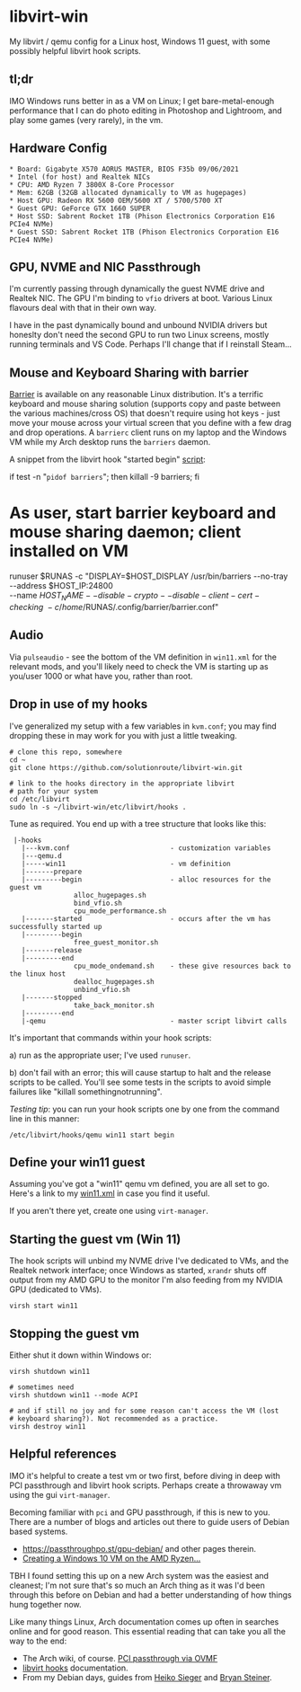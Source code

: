 # libvirt-win
My libvirt / qemu config for a Linux host, Windows 11 guest, with some possibly helpful libvirt hook scripts.

## tl;dr

IMO Windows runs better in as a VM on Linux; I get bare-metal-enough
performance that I can do photo editing in Photoshop and Lightroom, and play
some games (very rarely), in the vm.

## Hardware Config

    * Board: Gigabyte X570 AORUS MASTER, BIOS F35b 09/06/2021
    * Intel (for host) and Realtek NICs
    * CPU: AMD Ryzen 7 3800X 8-Core Processor
    * Mem: 62GB (32GB allocated dynamically to VM as hugepages)
    * Host GPU: Radeon RX 5600 OEM/5600 XT / 5700/5700 XT
    * Guest GPU: GeForce GTX 1660 SUPER
    * Host SSD: Sabrent Rocket 1TB (Phison Electronics Corporation E16 PCIe4 NVMe)
    * Guest SSD: Sabrent Rocket 1TB (Phison Electronics Corporation E16 PCIe4 NVMe)

## GPU, NVME and NIC Passthrough

I'm currently passing through dynamically the guest NVME drive and Realtek NIC.
The GPU I'm binding to `vfio` drivers at boot. Various Linux flavours deal with
that in their own way.

I have in the past dynamically bound and unbound NVIDIA drivers but honeslty
don't need the second GPU to run two Linux screens, mostly running terminals
and VS Code. Perhaps I'll change that if I reinstall Steam...

## Mouse and Keyboard Sharing with barrier

[Barrier](https://github.com/debauchee/barrier) is available on any reasonable
Linux distribution. It's a terrific keyboard and mouse sharing solution
(supports copy and paste between the various machines/cross OS) that doesn't
require using hot keys - just move your mouse across your virtual screen that
you define with a few drag and drop operations. A `barrierc` client runs on my
laptop and the Windows VM while my Arch desktop runs the `barriers` daemon.

A snippet from the libvirt hook "started begin" [script](https://github.com/solutionroute/libvirt-win/blob/main/etc/libvirt/hooks/qemu.d/win11/started/begin/free_guest_monitor.sh):

   if test -n "`pidof barriers`"; then killall -9 barriers; fi

   # As user, start barrier keyboard and mouse sharing daemon; client installed on VM
   runuser $RUNAS -c "DISPLAY=$HOST_DISPLAY /usr/bin/barriers --no-tray --address $HOST_IP:24800 \
      --name $HOST_NAME --disable-crypto --disable-client-cert-checking \
      -c /home/$RUNAS/.config/barrier/barrier.conf"

## Audio

Via `pulseaudio` - see the bottom of the VM definition in `win11.xml` for the relevant
mods, and you'll likely need to check the VM is starting up as you/user 1000 or what have
you, rather than root. 

## Drop in use of my hooks

I've generalized my setup with a few variables in `kvm.conf`; you may find dropping these in
may work for you with just a little tweaking.

    # clone this repo, somewhere
    cd ~
    git clone https://github.com/solutionroute/libvirt-win.git

    # link to the hooks directory in the appropriate libvirt
    # path for your system
    cd /etc/libvirt
    sudo ln -s ~/libvirt-win/etc/libvirt/hooks .

Tune as required. You end up with a tree structure that looks like this:

     |-hooks
       |---kvm.conf                         - customization variables
       |---qemu.d
       |-----win11                          - vm definition
       |-------prepare
       |---------begin                      - alloc resources for the guest vm
                    alloc_hugepages.sh 
                    bind_vfio.sh
                    cpu_mode_performance.sh
       |-------started                      - occurs after the vm has successfully started up
       |---------begin
                    free_guest_monitor.sh
       |-------release
       |---------end
                    cpu_mode_ondemand.sh    - these give resources back to the linux host
                    dealloc_hugepages.sh  
                    unbind_vfio.sh
       |-------stopped
                    take_back_monitor.sh
       |---------end
       |-qemu                               - master script libvirt calls


It's important that commands within your hook scripts:

a) run as the appropriate user; I've used `runuser`.

b) don't fail with an error; this will cause startup to halt and the release
scripts to be called. You'll see some tests in the scripts to avoid simple
failures like "killall somethingnotrunning".

*Testing tip*: you can run your hook scripts one by one from the command line in this manner:

    /etc/libvirt/hooks/qemu win11 start begin

## Define your win11 guest

Assuming you've got a "win11" qemu vm defined, you are all set to go. Here's a
link to my [win11.xml](https://github.com/solutionroute/libvirt-win/blob/main/etc/libvirt/qemu/win11.xml)
in case you find it useful. 

If you aren't there yet, create one using `virt-manager`.

## Starting the guest vm (Win 11)

The hook scripts will unbind my NVME drive I've dedicated to VMs, and the
Realtek network interface; once Windows as started, `xrandr` shuts off output
from my AMD GPU to the monitor I'm also feeding from my NVIDIA GPU (dedicated
to VMs).

    virsh start win11

## Stopping the guest vm

Either shut it down within Windows or:

    virsh shutdown win11

    # sometimes need
    virsh shutdown win11 --mode ACPI

    # and if still no joy and for some reason can't access the VM (lost
    # keyboard sharing?). Not recommended as a practice.
    virsh destroy win11

## Helpful references

IMO it's helpful to create a test vm or two first, before diving in deep with
PCI passthrough and libvirt hook scripts. Perhaps create a throwaway vm using
the gui `virt-manager`.


Becoming familiar with `pci` and GPU passthrough, if this is new to you. There
are a number of blogs and articles out there to guide users of Debian based
systems.

* https://passthroughpo.st/gpu-debian/ and other pages therein.
* [Creating a Windows 10 VM on the AMD Ryzen...](https://www.heiko-sieger.info/creating-a-windows-10-vm-on-the-amd-ryzen-9-3900x-using-qemu-4-0-and-vga-passthrough/)

TBH I found setting this up on a new Arch system was the easiest and cleanest;
I'm not sure that's so much an Arch thing as it was I'd been through this before
on Debian and had a better understanding of how things hung together now.

Like many things Linux, Arch documentation comes up often in searches online
and for good reason. This essential reading that can take you all the way to
the end:

* The Arch wiki, of course. [PCI passthrough via OVMF](https://wiki.archlinux.org/title/PCI_passthrough_via_OVMF)
* [libvirt hooks](https://libvirt.org/hooks.html) documentation.
* From my Debian days, guides from [Heiko Sieger](https://www.heiko-sieger.info/running-windows-10-on-linux-using-kvm-with-vga-passthrough/)
  and [Bryan Steiner](https://github.com/bryansteiner/gpu-passthrough-tutorial).

